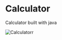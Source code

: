 # Calculator
Calculator built with java


![Calculatorr](https://user-images.githubusercontent.com/92986641/144127372-9220592b-0cc7-4b69-ba31-62ae468503bd.png)
